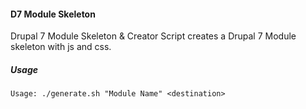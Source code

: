 #### D7 Module Skeleton
Drupal 7 Module Skeleton &amp; Creator Script creates a Drupal 7 Module skeleton with js and css.

##### Usage
```
Usage: ./generate.sh "Module Name" <destination>
```
